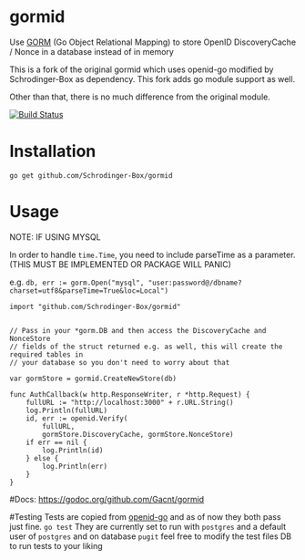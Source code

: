 # gormid
Use [GORM](https://github.com/go-gorm/gorm) (Go Object Relational Mapping) to store OpenID DiscoveryCache / Nonce in a database instead of in memory

This is a fork of the original gormid which uses openid-go modified by Schrodinger-Box as dependency. This fork adds go module support as well.

Other than that, there is no much difference from the original module.

[![Build Status](https://travis-ci.com/Schrodinger-Box/gormid.svg?branch=master)](https://travis-ci.com/Schrodinger-Box/gormid)

# Installation
`go get github.com/Schrodinger-Box/gormid`


# Usage
NOTE: IF USING MYSQL

In order to handle `time.Time`, you need to include parseTime as a parameter. (THIS MUST BE IMPLEMENTED OR PACKAGE WILL PANIC) 

e.g. `db, err := gorm.Open("mysql", "user:password@/dbname?charset=utf8&parseTime=True&loc=Local")`



```
import "github.com/Schrodinger-Box/gormid"

 
// Pass in your *gorm.DB and then access the DiscoveryCache and NonceStore 
// fields of the struct returned e.g. as well, this will create the required tables in
// your database so you don't need to worry about that

var gormStore = gormid.CreateNewStore(db) 

func AuthCallback(w http.ResponseWriter, r *http.Request) {
	fullURL := "http://localhost:3000" + r.URL.String()
	log.Println(fullURL)
	id, err := openid.Verify(
		fullURL,
		gormStore.DiscoveryCache, gormStore.NonceStore)
	if err == nil {
		log.Println(id)
	} else {
		log.Println(err)
	}
}
```

#Docs:
https://godoc.org/github.com/Gacnt/gormid

#Testing
Tests are copied from [openid-go](https://github.com/yohcop/openid-go) and as of now they both pass just fine.
`go test` 
They are currently set to run with `postgres` and a default user of `postgres` and on database `pugit` feel free to modify the test files DB to run tests to your liking


